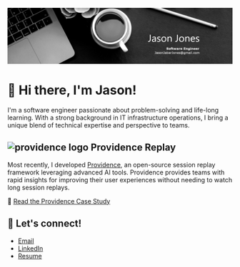 ![profile banner](banner.jpeg)

# 👋 Hi there, I'm Jason!

I'm a software engineer passionate about problem-solving and life-long learning. With a strong background in IT infrastructure operations, I bring a unique blend of technical expertise and perspective to teams.

## <img src="https://providence-replay.github.io/favicon.ico" alt="providence logo" width="25" height="25"> Providence Replay

Most recently, I developed [Providence](https://github.com/providence-replay), an open-source session replay framework leveraging advanced AI tools. Providence provides teams with rapid insights for improving their user experiences without needing to watch long session replays.

📖 [Read the Providence Case Study](https://providence-replay.github.io/background.html)

## 🤝 Let's connect!

- [Email](mailto:jasonjabarjones@gmail.com)
- [LinkedIn](https://www.linkedin.com/in/jasonjabarjones/)
- [Resume](https://flowcv.com/resume/tvf5fuwima)

<!---
JsunJ/JsunJ is a ✨ special ✨ repository because its `README.md` (this file) appears on your GitHub profile.
You can click the Preview link to take a look at your changes.
--->

